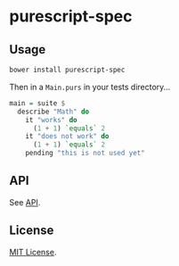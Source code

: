 # purescript-spec

## Usage

```bash
bower install purescript-spec
```

Then in a `Main.purs` in your tests directory...

```purescript
main = suite $
  describe "Math" do
    it "works" do
      (1 + 1) `equals` 2
    it "does not work" do
      (1 + 1) `equals` 2
    pending "this is not used yet"
```

## API

See [API](API.md).

## License

[MIT License](LICENSE.md).
